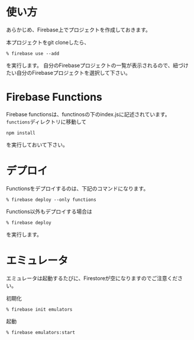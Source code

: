 # 使い方

あらかじめ、Firebase上でプロジェクトを作成しておきます。

本プロジェクトをgit cloneしたら、

```
% firebase use --add
```
を実行します。
自分のFirebaseプロジェクトの一覧が表示されるので、紐づけたい自分のFirebaseプロジェクトを選択して下さい。


# Firebase Functions

Firebase functionsは、functinosの下のindex.jsに記述されています。
`functions`ディレクトリに移動して

```
npm install
```
を実行しておいて下さい。


# デプロイ

Functionsをデプロイするのは、下記のコマンドになります。

```
% firebase deploy --only functions
```

Functions以外もデプロイする場合は

```
% firebase deploy 
```

を実行します。

# エミュレータ

エミュレータは起動するたびに、Firestoreが空になりますのでご注意ください。

初期化
```
% firebase init emulators
```

起動
```
% firebase emulators:start
```



